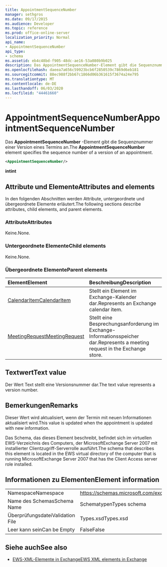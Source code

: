 ```yaml
---
title: AppointmentSequenceNumber
manager: sethgros
ms.date: 09/17/2015
ms.audience: Developer
ms.topic: reference
ms.prod: office-online-server
localization_priority: Normal
api_name:
- AppointmentSequenceNumber
api_type:
- schema
ms.assetid: eb4c48bd-f905-48dc-ae16-53a080b9b025
description: Das AppointmentSequenceNumber-Element gibt die Sequenznummer einer Version eines Termins an.
ms.openlocfilehash: daeea7a656c59923bcb6f2850539c7869d6eb181
ms.sourcegitcommit: 88ec988f2bb67c1866d06b361615f3674a24e795
ms.translationtype: MT
ms.contentlocale: de-DE
ms.lasthandoff: 06/03/2020
ms.locfileid: "44461660"
---
```

# <a name="appointmentsequencenumber"></a><span data-ttu-id="1855f-103">AppointmentSequenceNumber</span><span class="sxs-lookup"><span data-stu-id="1855f-103">AppointmentSequenceNumber</span></span>

<span data-ttu-id="1855f-104">Das **AppointmentSequenceNumber** -Element gibt die Sequenznummer einer Version eines Termins an.</span><span class="sxs-lookup"><span data-stu-id="1855f-104">The **AppointmentSequenceNumber** element specifies the sequence number of a version of an appointment.</span></span> 
  
```xml
<AppointmentSequenceNumber/>
```

 <span data-ttu-id="1855f-105">**int**</span><span class="sxs-lookup"><span data-stu-id="1855f-105">**int**</span></span>
## <a name="attributes-and-elements"></a><span data-ttu-id="1855f-106">Attribute und Elemente</span><span class="sxs-lookup"><span data-stu-id="1855f-106">Attributes and elements</span></span>

<span data-ttu-id="1855f-107">In den folgenden Abschnitten werden Attribute, untergeordnete und übergeordnete Elemente erläutert.</span><span class="sxs-lookup"><span data-stu-id="1855f-107">The following sections describe attributes, child elements, and parent elements.</span></span>
  
### <a name="attributes"></a><span data-ttu-id="1855f-108">Attribute</span><span class="sxs-lookup"><span data-stu-id="1855f-108">Attributes</span></span>

<span data-ttu-id="1855f-109">Keine.</span><span class="sxs-lookup"><span data-stu-id="1855f-109">None.</span></span>
  
### <a name="child-elements"></a><span data-ttu-id="1855f-110">Untergeordnete Elemente</span><span class="sxs-lookup"><span data-stu-id="1855f-110">Child elements</span></span>

<span data-ttu-id="1855f-111">Keine.</span><span class="sxs-lookup"><span data-stu-id="1855f-111">None.</span></span>
  
### <a name="parent-elements"></a><span data-ttu-id="1855f-112">Übergeordnete Elemente</span><span class="sxs-lookup"><span data-stu-id="1855f-112">Parent elements</span></span>

|<span data-ttu-id="1855f-113">**Element**</span><span class="sxs-lookup"><span data-stu-id="1855f-113">**Element**</span></span>|<span data-ttu-id="1855f-114">**Beschreibung**</span><span class="sxs-lookup"><span data-stu-id="1855f-114">**Description**</span></span>|
|:-----|:-----|
|[<span data-ttu-id="1855f-115">CalendarItem</span><span class="sxs-lookup"><span data-stu-id="1855f-115">CalendarItem</span></span>](calendaritem.md) <br/> |<span data-ttu-id="1855f-116">Stellt ein Element im Exchange-Kalender dar.</span><span class="sxs-lookup"><span data-stu-id="1855f-116">Represents an Exchange calendar item.</span></span>  <br/> |
|[<span data-ttu-id="1855f-117">MeetingRequest</span><span class="sxs-lookup"><span data-stu-id="1855f-117">MeetingRequest</span></span>](meetingrequest.md) <br/> |<span data-ttu-id="1855f-118">Stellt eine Besprechungsanforderung im Exchange-Informationsspeicher dar.</span><span class="sxs-lookup"><span data-stu-id="1855f-118">Represents a meeting request in the Exchange store.</span></span>  <br/> |
   
## <a name="text-value"></a><span data-ttu-id="1855f-119">Textwert</span><span class="sxs-lookup"><span data-stu-id="1855f-119">Text value</span></span>

<span data-ttu-id="1855f-120">Der Wert Text stellt eine Versionsnummer dar.</span><span class="sxs-lookup"><span data-stu-id="1855f-120">The text value represents a version number.</span></span>
  
## <a name="remarks"></a><span data-ttu-id="1855f-121">Bemerkungen</span><span class="sxs-lookup"><span data-stu-id="1855f-121">Remarks</span></span>

<span data-ttu-id="1855f-122">Dieser Wert wird aktualisiert, wenn der Termin mit neuen Informationen aktualisiert wird.</span><span class="sxs-lookup"><span data-stu-id="1855f-122">This value is updated when the appointment is updated with new information.</span></span> 
  
<span data-ttu-id="1855f-123">Das Schema, das dieses Element beschreibt, befindet sich im virtuellen EWS-Verzeichnis des Computers, der MicrosoftExchange Server 2007 mit installierter Clientzugriff-Serverrolle ausführt.</span><span class="sxs-lookup"><span data-stu-id="1855f-123">The schema that describes this element is located in the EWS virtual directory of the computer that is running MicrosoftExchange Server 2007 that has the Client Access server role installed.</span></span>
  
## <a name="element-information"></a><span data-ttu-id="1855f-124">Informationen zu Elementen</span><span class="sxs-lookup"><span data-stu-id="1855f-124">Element information</span></span>

|||
|:-----|:-----|
|<span data-ttu-id="1855f-125">Namespace</span><span class="sxs-lookup"><span data-stu-id="1855f-125">Namespace</span></span>  <br/> |https://schemas.microsoft.com/exchange/services/2006/types  <br/> |
|<span data-ttu-id="1855f-126">Name des Schemas</span><span class="sxs-lookup"><span data-stu-id="1855f-126">Schema Name</span></span>  <br/> |<span data-ttu-id="1855f-127">Schematypen</span><span class="sxs-lookup"><span data-stu-id="1855f-127">Types schema</span></span>  <br/> |
|<span data-ttu-id="1855f-128">Überprüfungsdatei</span><span class="sxs-lookup"><span data-stu-id="1855f-128">Validation File</span></span>  <br/> |<span data-ttu-id="1855f-129">Types.xsd</span><span class="sxs-lookup"><span data-stu-id="1855f-129">Types.xsd</span></span>  <br/> |
|<span data-ttu-id="1855f-130">Leer kann sein</span><span class="sxs-lookup"><span data-stu-id="1855f-130">Can be Empty</span></span>  <br/> |<span data-ttu-id="1855f-131">False</span><span class="sxs-lookup"><span data-stu-id="1855f-131">False</span></span>  <br/> |
   
## <a name="see-also"></a><span data-ttu-id="1855f-132">Siehe auch</span><span class="sxs-lookup"><span data-stu-id="1855f-132">See also</span></span>

- [<span data-ttu-id="1855f-133">EWS-XML-Elemente in Exchange</span><span class="sxs-lookup"><span data-stu-id="1855f-133">EWS XML elements in Exchange</span></span>](ews-xml-elements-in-exchange.md)

